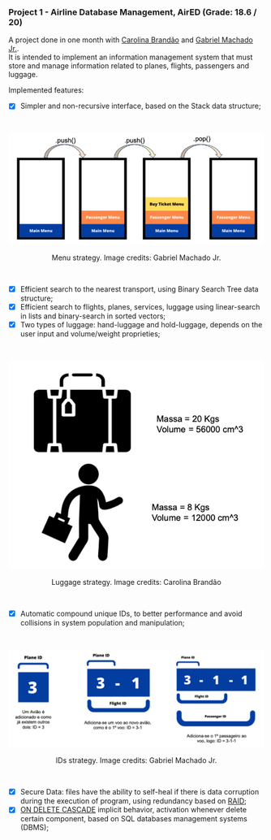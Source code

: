 ### Project 1 - Airline Database Management, AirED (Grade: 18.6 / 20)

A project done in one month with [Carolina Brandão](https://github.com/CarolBrandak) and [Gabriel Machado Jr.](https://github.com/gabrieltmjr). <br>
It is intended to implement an information management system that must store and manage information related to planes, flights, passengers and luggage.

Implemented features:
- [x] Simpler and non-recursive interface, based on the Stack data structure;

<br/>
<p align = "center" >
  <img 
       title = "Menu strategy"
       src = "../Images//Project1_Menu.png" 
       alt = "Credits: Gabriel Machado Jr." 
       />
</p>
<p align = "center" >Menu strategy. Image credits: Gabriel Machado Jr.</p>
<br>

- [x] Efficient search to the nearest transport, using Binary Search Tree data structure;
- [x] Efficient search to flights, planes, services, luggage using linear-search in lists and binary-search in sorted vectors;
- [x] Two types of luggage: hand-luggage and hold-luggage, depends on the user input and volume/weight proprieties;

<br/>
<p align = "center" >
  <img 
       title = "Luggage strategy"
       src = "../Images//Project1_Luggage.png" 
       alt = "Credits: Carolina Brandão" 
       />
</p>
<p align = "center" >Luggage strategy. Image credits: Carolina Brandão</p>
<br>

- [x] Automatic compound unique IDs, to better performance and avoid collisions in system population and manipulation;

<br/>
<p align = "center" >
  <img 
       title = "ID strategy"
       src = "../Images//Project1_IDs.png" 
       alt = "Credits: Gabriel Machado Jr." 
       />
</p>
<p align = "center" >IDs strategy. Image credits: Gabriel Machado Jr.</p>
<br>

- [x] Secure Data: files have the ability to self-heal if there is data corruption during the execution of program, using redundancy based on [RAID](https://pt.wikipedia.org/wiki/RAID);
- [x] [ON DELETE CASCADE](https://www.mysqltutorial.org/mysql-on-delete-cascade/) implicit behavior, activation whenever delete certain component, based on SQL databases management systems (DBMS);

<br>